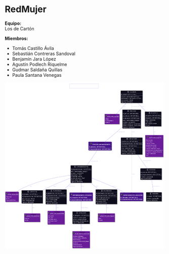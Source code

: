 ﻿# RedMujer
**Equipo:**  
Los de Cartón  

**Miembros:**
* Tomás Castillo Ávila
* Sebastián Contreras Sandoval
* Benjamín Jara López
* Agustín Podlech Riquelme
* Gudmar Saldaña Quillas
* Paula Santana Venegas

<img src="docs/export/database-diagram.svg "/>
